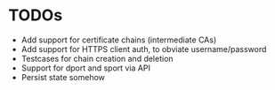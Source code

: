 # TODOs

- Add support for certificate chains (intermediate CAs)
- Add support for HTTPS client auth, to obviate username/password
- Testcases for chain creation and deletion
- Support for dport and sport via API
- Persist state somehow

